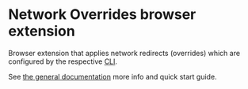 # Network Overrides browser extension

Browser extension that applies network redirects (overrides) which are configured by the respective [CLI](../core/README.md).

See [the general documentation](../README.md) more info and quick start guide.
